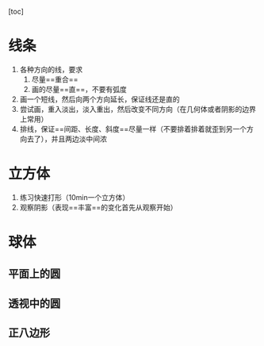 [toc]



# 线条



1. 各种方向的线，要求 
   1. 尽量==重合==
   2. 画的尽量==直==，不要有弧度
2. 画一个短线，然后向两个方向延长，保证线还是直的
3. 尝试画，重入淡出，淡入重出，然后改变不同方向（在几何体或者阴影的边界上常用）
4. 排线，保证==间距、长度、斜度==尽量一样（不要排着排着就歪到另一个方向去了），并且两边淡中间浓



# 立方体



1. 练习快速打形（10min一个立方体）
2. 观察阴影（表现==丰富==的变化首先从观察开始）



# 球体



## 平面上的圆





## 透视中的圆



## 正八边形

